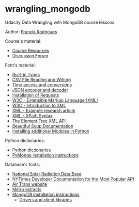 # wrangling_mongodb #

Udacity Data Wrangling with MongoDB course lessons

Author: [Francis Rodrigues](https://github.com/francisrod01)

Course's material:

* [Course Resources](https://www.udacity.com/wiki/ud032#course-resources)
* [Discussion Forum](https://discussions.udacity.com/c/standalone-courses/data-wrangling-with-mongodb)

Font's material:

* [Built-in Types](https://docs.python.org/3/library/stdtypes.html)
* [CSV File Reading and Writing](https://docs.python.org/3/library/csv.html)
* [Time access and conversions](https://docs.python.org/3/library/time.html)
* [JSON encoder and decoder](https://docs.python.org/3/library/json.html)
* [Installation of Requests](http://requests.readthedocs.io/en/latest/user/install/#install)
* [W3C - Extensible Markup Language (XML)](https://www.w3.org/TR/xml/#sec-origin-goals)
* [W3C - Introduction to XML](https://www.w3schools.com/xml/xml_whatis.asp)
* [XML - Example research article](https://d17h27t6h515a5.cloudfront.net/topher/2017/March/58be1c65_exampleresearcharticle/exampleresearcharticle.xml)
* [XML - XPath Syntax](https://www.w3schools.com/xml/xpath_syntax.asp)
* [The Element Tree XML API](https://docs.python.org/3/library/xml.etree.elementtree.html#module-xml.etree.ElementTree)
* [Beautiful Soup Documentation](https://www.crummy.com/software/BeautifulSoup/bs4/doc/)
* [Installing additional Modules in Python](https://www.udacity.com/wiki/ud032#installing-additional-modules-in-python)


Python dictionaries:
* [Python dictionaries](https://docs.python.org/2/tutorial/datastructures.html#dictionaries)
* [PyMongo installation instructions](http://api.mongodb.org/python/current/installation.html)


Database's fonts:
* [National Solar Radiation Data Base](http://rredc.nrel.gov/solar/old_data/nsrdb/1991-2005/tmy3/by_USAFN.html)
* [NYTimes Developer Documentation for the Most Popular API](http://developer.nytimes.com/)
* [Air Trans website](https://www.transtats.bts.gov/Data_Elements.aspx?Data=2)
* [Metro extracts](https://mapzen.com/data/metro-extracts/)
* [MongoDB installation instructions](http://docs.mongodb.org/manual/installation/)
    + [Drivers and client libraries](http://docs.mongodb.org/manual/applications/drivers/)
